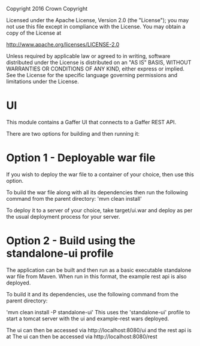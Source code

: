 Copyright 2016 Crown Copyright

Licensed under the Apache License, Version 2.0 (the "License");
you may not use this file except in compliance with the License.
You may obtain a copy of the License at

  http://www.apache.org/licenses/LICENSE-2.0

Unless required by applicable law or agreed to in writing, software
distributed under the License is distributed on an "AS IS" BASIS,
WITHOUT WARRANTIES OR CONDITIONS OF ANY KIND, either express or implied.
See the License for the specific language governing permissions and
limitations under the License.


UI
============
This module contains a Gaffer UI that connects to a Gaffer REST API.

There are two options for building and then running it:

Option 1 - Deployable war file
==============================

If you wish to deploy the war file to a container of your choice, then use this option.

To build the war file along with all its dependencies then run the following command from the parent directory:
'mvn clean install'

To deploy it to a server of your choice, take target/ui.war and deploy as per the usual deployment process for your server.


Option 2 - Build using the standalone-ui profile
=============================================

The application can be built and then run as a basic executable standalone war file from Maven. When run in this format, the example rest api is also deployed.

To build it and its dependencies, use the following command from the parent directory:

'mvn clean install -P standalone-ui'
This uses the 'standalone-ui' profile to start a tomcat server with the ui and example-rest wars deployed.

The ui can then be accessed via http://localhost:8080/ui and the rest api is at The ui can then be accessed via http://localhost:8080/rest

